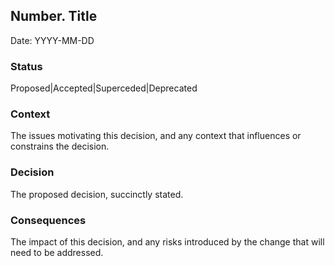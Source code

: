 ## Number. Title

Date: YYYY-MM-DD

### Status
Proposed|Accepted|Superceded|Deprecated

### Context
The issues motivating this decision, and any context that influences or constrains the decision.

### Decision
The proposed decision, succinctly stated.

### Consequences
The impact of this decision, and any risks introduced by the change that will need to be addressed.
